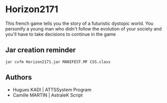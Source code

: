 # Horizon2171

This french game tells you the story of a futuristic dystopic world. You personify a young man who didn't follow the evolution of your society and you'll have to take decisions to continue in the game 

## Jar creation reminder

`jar cvfm Horizon2171.jar MANIFEST.MF CSS.class` 

## Authors

- Hugues KADI | ATTSSystem
Program
- Camille MARTIN | AstraleK
Script
